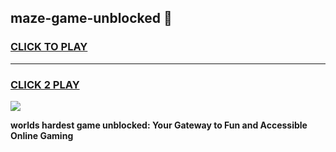 
## maze-game-unblocked 👋
<h3>
<a href="https://premium.freeplayer.one?title=maze-game-unblocked&ref=14F">CLICK TO PLAY</a></h3>
<hr>

<h3>
<a href="https://premium.freeplayer.one?title=maze-game-unblocked&ref=14F">CLICK 2 PLAY</a>
  
</h3>

<a href="https://premium.freeplayer.one?title=maze-game-unblocked&ref=12F/"><img src="https://clearcache.store/games.png"></a>


**worlds hardest game unblocked: Your Gateway to Fun and Accessible Online Gaming**

